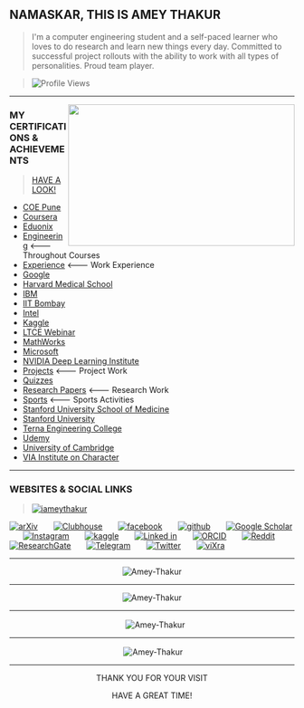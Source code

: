 ## NAMASKAR, THIS IS AMEY THAKUR

>I'm a computer engineering student and a self-paced learner who loves to do research and learn new things every day. Committed to successful project rollouts with the ability to work with all types of personalities. Proud team player. 

<!--
**Amey-Thakur/Amey-Thakur** is a ✨ _special_ ✨ repository because its `README.md` (this file) appears on your GitHub profile.

Here are some ideas to get you started:

- 🔭 I’m currently working on ...
- 🌱 I’m currently learning ...
- 👯 I’m looking to collaborate on ...
- 🤔 I’m looking for help with ...
- 💬 Ask me about ...
- 📫 How to reach me: ...
- 😄 Pronouns: ...
- ⚡ Fun fact: ...

```bash
.
├── code
│   └── Data_preparation_and_Analysis.ipynb
├── input
│   ├── sample_submission.xlsx
│   ├── test.csv
│   └── train.csv
├── README.md
└── submissions
```

:white_check_mark:
:x:
-->

>![Profile Views](https://komarev.com/ghpvc/?username=Amey-Thakur&color=brightgreen&style=flat-square&label=PROFILE+VIEWS)

---

<img align="right" height="250" width="400" src="https://media3.giphy.com/media/p4NLw3I4U0idi/giphy.gif?cid=ecf05e47u651twctsezhzbsw8myzchukcjxu7oeakq3ujf17&rid=giphy.gif" />

### MY CERTIFICATIONS & ACHIEVEMENTS

>[HAVE A LOOK!](https://github.com/Amey-Thakur/ACHIEVEMENTS#readme)

 - [COE Pune](https://github.com/Amey-Thakur/ACHIEVEMENTS#coe-pune)
 - [Coursera](https://github.com/Amey-Thakur/ACHIEVEMENTS#coursera)
 - [Eduonix](https://github.com/Amey-Thakur/ACHIEVEMENTS#eduonix)
 - [Engineering](https://github.com/Amey-Thakur/ACHIEVEMENTS#engineering)          <--- Throughout Courses
 - [Experience](https://github.com/Amey-Thakur/ACHIEVEMENTS#experience)          <--- Work Experience
 - [Google](https://github.com/Amey-Thakur/ACHIEVEMENTS#google)
 - [Harvard Medical School](https://github.com/Amey-Thakur/ACHIEVEMENTS#harvard-medical-school)
 - [IBM](https://github.com/Amey-Thakur/ACHIEVEMENTS#ibm)
 - [IIT Bombay](https://github.com/Amey-Thakur/ACHIEVEMENTS#iit-bombay)
 - [Intel](https://github.com/Amey-Thakur/ACHIEVEMENTS#intel)
 - [Kaggle](https://github.com/Amey-Thakur/ACHIEVEMENTS/#kaggle)
 - [LTCE Webinar](https://github.com/Amey-Thakur/ACHIEVEMENTS#ltce-webinar)
 - [MathWorks](https://github.com/Amey-Thakur/ACHIEVEMENTS#mathworks)
 - [Microsoft](https://github.com/Amey-Thakur/ACHIEVEMENTS#microsoft)
 - [NVIDIA Deep Learning Institute](https://github.com/Amey-Thakur/ACHIEVEMENTS#nvidia-deep-learning-institute)
 - [Projects](https://github.com/Amey-Thakur/ACHIEVEMENTS#projects)          <--- Project Work
 - [Quizzes](https://github.com/Amey-Thakur/ACHIEVEMENTS#quizzes)
 - [Research Papers](https://github.com/Amey-Thakur/ACHIEVEMENTS#research-papers)          <--- Research Work
 - [Sports](https://github.com/Amey-Thakur/ACHIEVEMENTS/#sports)          <--- Sports Activities
 - [Stanford University School of Medicine](https://github.com/Amey-Thakur/ACHIEVEMENTS#stanford-university-school-of-medicine)
 - [Stanford University](https://github.com/Amey-Thakur/ACHIEVEMENTS#stanford-university)
 - [Terna Engineering College](https://github.com/Amey-Thakur/ACHIEVEMENTS#terna-engineering-college)
 - [Udemy](https://github.com/Amey-Thakur/ACHIEVEMENTS#udemy)
 - [University of Cambridge](https://github.com/Amey-Thakur/ACHIEVEMENTS/#university-of-cambridge)
 - [VIA Institute on Character](https://github.com/Amey-Thakur/ACHIEVEMENTS#via-institute-on-character)

---

### WEBSITES & SOCIAL LINKS

><a href="https://twitter.com/iameythakur" target="blank"><img src="https://img.shields.io/twitter/follow/iameythakur?logo=twitter&style=for-the-badge&color=blue&style=flat-square" alt="iameythakur" /></a>

[![arXiv](https://user-images.githubusercontent.com/54937357/128647010-e941096e-1aa8-42b0-9b43-6d350918ad62.jpg)](https://arxiv.org/a/thakur_a_3.html) &nbsp; &nbsp; &nbsp;
[![Clubhouse](https://user-images.githubusercontent.com/54937357/128518748-dbbf03b9-cb23-4867-a376-3099bddbbf5e.png)](https://www.clubhouse.com/@ameythakur) &nbsp; &nbsp; &nbsp;
[![facebook](https://user-images.githubusercontent.com/54937357/127763744-3a5c9e3d-16b0-4633-a462-054c054830f4.png)](https://www.facebook.com/iameythakur) &nbsp; &nbsp; &nbsp;
[![github](https://user-images.githubusercontent.com/54937357/126553108-d50d51f3-5d73-46a9-bd47-9ce55eae1d4c.png)](https://github.com/Amey-Thakur) &nbsp; &nbsp; &nbsp;
[![Google Scholar](https://user-images.githubusercontent.com/54937357/128647066-f7ad94a4-9238-475a-8b05-31d623e7bccc.png)](https://scholar.google.com/citations?user=0inooPgAAAAJ) &nbsp; &nbsp; &nbsp;
[![Instagram](https://user-images.githubusercontent.com/54937357/128647103-fc9fe915-e8b1-4152-b5d8-51b42933953a.jpg)](https://www.instagram.com/iameythakur) &nbsp; &nbsp; &nbsp;
[![kaggle](https://user-images.githubusercontent.com/54937357/126513065-fc04f954-a3b4-4e9d-878b-92b6c0d61753.jpg)](https://www.kaggle.com/ameythakur20) &nbsp; &nbsp; &nbsp;
[![Linked in](https://user-images.githubusercontent.com/54937357/126513520-a9a3a301-101c-4e39-ab00-a2ec114da8e7.png)](https://www.linkedin.com/in/amey-thakur/) &nbsp; &nbsp; &nbsp;
[![ORCID](https://user-images.githubusercontent.com/54937357/126552299-08592769-5f9b-4bd5-98a1-64dd74945a28.png)](https://orcid.org/0000-0001-5644-1575) &nbsp; &nbsp; &nbsp;
[![Reddit](https://user-images.githubusercontent.com/54937357/126513868-f71f58df-ea51-42ff-aa92-77e57a6c445e.png)](https://www.reddit.com/user/iameythakur) &nbsp; &nbsp; &nbsp;
[![ResearchGate](https://user-images.githubusercontent.com/54937357/126514422-ba0e7de1-cbc2-4186-94d9-39e8a22c1c78.png)](https://www.researchgate.net/profile/Amey-Thakur) &nbsp; &nbsp; &nbsp;
[![Telegram](https://user-images.githubusercontent.com/54937357/126516748-eeb985b4-1341-4e6d-9cf1-d3f0d8ec6a91.jpg)](https://t.me/ameythakur) &nbsp; &nbsp; &nbsp;
[![Twitter](https://user-images.githubusercontent.com/54937357/126516637-c9c166c1-a377-4d5b-a16b-37a29143121a.png)](https://twitter.com/iameythakur) &nbsp; &nbsp; &nbsp;
[![viXra](https://user-images.githubusercontent.com/54937357/130921525-903f04db-8b12-40d1-b995-b9cbeed97137.jpg)](https://vixra.org/author/amey_thakur)

---

<p align="center"> <img align="center" a href="https://github.com/ryo-ma/github-profile-trophy" target="blank"><img src="https://github-profile-trophy.vercel.app/?username=Amey-Thakur&margin-w=30" alt="Amey-Thakur" /></a> </p>

---

<p align="center"><img align="center" src="https://github-readme-stats.vercel.app/api/top-langs?username=Amey-Thakur&show_icons=true&locale=en&layout=compact" alt="Amey-Thakur" /></p> 

---

<p align="center">&nbsp;&nbsp;&nbsp;<img align="center" src="https://github-readme-stats.vercel.app/api?username=Amey-Thakur&show_icons=true&locale=en" alt="Amey-Thakur" /></p> 

---

<p align="center">&nbsp;<img align="center" src="https://github-readme-streak-stats.herokuapp.com/?user=Amey-Thakur&" alt="Amey-Thakur" /></p>

---

<p align="center"> THANK YOU FOR YOUR VISIT </p>

<p align="center"> HAVE A GREAT TIME! </p>

